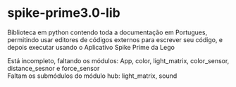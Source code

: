 # spike-prime3.0-lib
Biblioteca em python contendo toda a documentação em Portugues, permitindo usar editores de códigos externos para escrever seu código, e depois executar usando o Aplicativo Spike Prime da Lego

Está incompleto, faltando os módulos: App, color, light_matrix, color_sensor, distance_sesnor e force_sensor  
Faltam os submódulos do módulo hub:  light_matrix, sound
